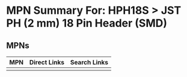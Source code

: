 



# MPN Summary For: HPH18S > JST PH (2 mm) 18 Pin Header (SMD)

## MPNs
  

|MPN|Direct Links|Search Links|
| :--- | :--- | :--- |
||||
